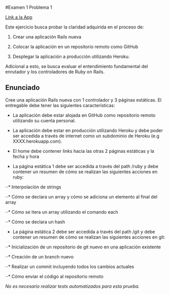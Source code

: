 #Examen 1 Problema 1

[Link a la App](https://hogaru-e1p1.herokuapp.com)

Este ejercicio busca probar la claridad adquirida en el proceso de:

1. Crear una aplicación Rails nueva

2. Colocar la aplicación en un repositorio remoto como GitHub

3. Desplegar la aplicación a producción utilizando Heroku.

Adicional a esto, se busca evaluar el entendimiento fundamental del enrutador y los controladores de Ruby on Rails.

## Enunciado
Cree una aplicación Rails nueva con 1 controlador y 3 páginas estáticas. El entregable debe tener las siguientes características:

- La aplicación debe estar alojada en GitHub como repositorio remoto utilizando su cuenta personal.

- La aplicación debe estar en producción utilizando Heroku y debe poder ser accedida a través de internet como un subdominio de Heroku (e.g XXXX.herokuapp.com).

- El home debe contener links hacia las otras 2 páginas estáticas y la fecha y hora

- La página estática 1 debe ser accedida a través del path /ruby y debe contener un resumen de cómo se realizan las siguientes acciones en ruby:

⋅⋅* Interpolación de strings

⋅⋅* Cómo se declara un array y cómo se adiciona un elemento al final del array

⋅⋅* Cómo se itera un array utilizando el comando each

⋅⋅* Cómo se declara un hash

- La página estática 2 debe ser accedida a través del path /git y debe contener un resumen de cómo se realizan las siguientes acciones en git:

⋅⋅* Inicialización de un repositorio de git nuevo en una aplicación existente

⋅⋅* Creación de un branch nuevo

⋅⋅* Realizar un commit incluyendo todos los cambios actuales

⋅⋅* Cómo enviar el código al repositorio remoto

*No es necesario realizar tests automatizados para esta prueba.*
